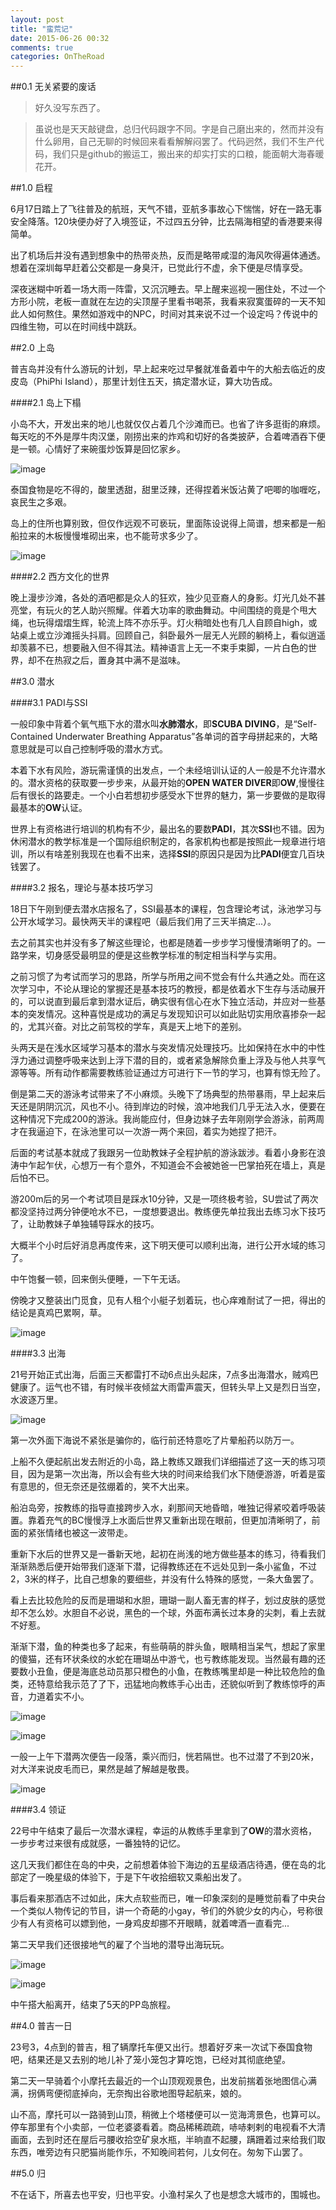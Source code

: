 ```yaml
---
layout: post
title: "蛮荒记"
date: 2015-06-26 00:32
comments: true
categories: OnTheRoad
---
```


##0.1 无关紧要的废话

> 好久没写东西了。

> 虽说也是天天敲键盘，总归代码跟字不同。字是自己磨出来的，然而并没有什么卵用，自己无聊的时候回来看看解解闷罢了。代码迥然，我们不生产代码，我们只是github的搬运工，搬出来的却实打实的口粮，能面朝大海春暖花开。

##1.0 启程

6月17日踏上了飞往普及的航班，天气不错，亚航多事故心下惴惴，好在一路无事安全降落。120块便办好了入境签证，不过四五分钟，比去隔海相望的香港要来得简单。

出了机场后并没有遇到想象中的热带炎热，反而是略带咸湿的海风吹得遍体通透。想着在深圳每早赶着公交都是一身臭汗，已觉此行不虚，余下便是尽情享受。

<!--more-->

深夜迷糊中听着一场大雨一阵雷，又沉沉睡去。早上醒来巡视一圈住处，不过一个方形小院，老板一直就在左边的尖顶屋子里看书喝茶，我看来寂寞蛋碎的一天不知此人如何熬住。果然如游戏中的NPC，时间对其来说不过一个设定吗？传说中的四维生物，可以在时间线中跳跃。

##2.0 上岛

普吉岛并没有什么游玩的计划，早上起来吃过早餐就准备着中午的大船去临近的皮皮岛（PhiPhi Island），那里计划住五天，搞定潜水证，算大功告成。

####2.1 岛上下榻

小岛不大，开发出来的地儿也就仅仅占着几个沙滩而已。也省了许多逛街的麻烦。每天吃的不外是厚牛肉汉堡，刚捞出来的炸鸡和切好的各类披萨，合着啤酒吞下便是一顿。心情好了来碗蛋炒饭算是回忆家乡。

![image](/images/road/tailand/bear.jpg)

泰国食物是吃不得的，酸里透甜，甜里泛辣，还得捏着米饭沾黄了吧唧的咖喱吃，哀民生之多艰。

岛上的住所也算别致，但仅作远观不可亵玩，里面陈设说得上简谱，想来都是一船船拉来的木板慢慢堆砌出来，也不能苛求多少了。

![image](/images/road/tailand/hotel02.JPG)

####2.2 西方文化的世界

晚上漫步沙滩，各处的酒吧都是众人的狂欢，独少见亚裔人的身影。灯光几处不甚亮堂，有玩火的艺人助兴照耀。伴着大功率的歌曲舞动。中间围绕的竟是个甩大绳，也玩得熠熠生辉，轮流上阵不亦乐乎。灯火稍暗处也有几人自顾自high，或站桌上或立沙滩摇头抖肩。回顾自己，斜卧最外一层无人光顾的躺椅上，看似逍遥却羡慕不已，想要融入但不得其法。精神语言上无一不束手束脚，一片白色的世界，却不在热寂之后，置身其中满不是滋味。

##3.0 潜水

####3.1 PADI与SSI

一般印象中背着个氧气瓶下水的潜水叫**水肺潜水**，即**SCUBA DIVING**，是“Self-Contained Underwater Breathing Apparatus”各单词的首字母拼起来的，大略意思就是可以自己控制呼吸的潜水方式。

本着下水有风险，游玩需谨慎的出发点，一个未经培训认证的人一般是不允许潜水的。潜水资格的获取要一步步来，从最开始的**OPEN WATER DIVER**即**OW**,慢慢往后有很长的路要走。一个小白若想初步感受水下世界的魅力，第一步要做的是取得最基本的**OW**认证。

世界上有资格进行培训的机构有不少，最出名的要数**PADI**，其次**SSI**也不错。因为休闲潜水的教学标准是一个国际组织制定的，各家机构也都是按照此一规章进行培训，所以有啥差别我现在也看不出来，选择**SSI**的原因只是因为比**PADI**便宜几百块钱罢了。

####3.2 报名，理论与基本技巧学习

18日下午刚到便去潜水店报名了，SSI最基本的课程，包含理论考试，泳池学习与公开水域学习。最快两天半的课程吧（最后我们用了三天半搞定...）。

去之前其实也并没有多了解这些理论，也都是随着一步步学习慢慢清晰明了的。一路学来，切身感受最明显的便是这些教学标准的制定相当科学与实用。

之前习惯了为考试而学习的思路，所学与所用之间不觉会有什么共通之处。而在这次学习中，不论从理论的掌握还是基本技巧的教授，都是依着水下生存与活动展开的，可以说直到最后拿到潜水证后，确实很有信心在水下独立活动，并应对一些基本的突发情况。这种喜悦是成功的满足与发现知识可以如此贴切实用欣喜掺杂一起的，尤其兴奋。对比之前驾校的学车，真是天上地下的差别。

头两天是在浅水区域学习基本的潜水与突发情况处理技巧。比如保持在水中的中性浮力通过调整呼吸来达到上浮下潜的目的，或者紧急解除负重上浮及与他人共享气源等等。所有动作都需要教练验证通过方可进行下一节的学习，也算有惊无险了。

倒是第二天的游泳考试带来了不小麻烦。头晚下了场典型的热带暴雨，早上起来后天还是阴阴沉沉，风也不小。待到岸边的时候，浪冲地我们几乎无法入水，便要在这种情况下完成200的游泳。我尚能应付，但身边妹子去年刚刚学会游泳，前两周才在我逼迫下，在泳池里可以一次游一两个来回，着实为她捏了把汗。

后面的考试基本就成了我跟另一位助教妹子全程护航的游泳跋涉。看着小身影在浪涛中乍起乍伏，心想万一有个意外，不知道会不会被她爸一巴掌拍死在墙上，真是后怕不已。

游200m后的另一个考试项目是踩水10分钟，又是一项终极考验，SU尝试了两次都没坚持过两分钟便呛水不已，一度想要退出。教练便先单拉我出去练习水下技巧了，让助教妹子单独辅导踩水的技巧。

大概半个小时后好消息再度传来，这下明天便可以顺利出海，进行公开水域的练习了。

中午饱餐一顿，回来倒头便睡，一下午无话。

傍晚才又整装出门觅食，见有人租个小艇子划着玩，也心痒难耐试了一把，得出的结论是真鸡巴累啊，草。

![image](/images/road/tailand/boat02.JPG)

####3.3 出海

21号开始正式出海，后面三天都雷打不动6点出头起床，7点多出海潜水，贼鸡巴健康了。运气也不错，有时候半夜倾盆大雨雷声震天，但转头早上又是烈日当空，水波逐万里。

![image](/images/road/tailand/diving01.JPG)

第一次外面下海说不紧张是骗你的，临行前还特意吃了片晕船药以防万一。

上船不久便起航出发去附近的小岛，路上教练又跟我们详细描述了这一天的练习项目，因为是第一次出海，所以会有些大块的时间来给我们水下随便游游，听着是蛮有意思的，但无奈还是弦绷着的，笑不大出来。

船泊岛旁，按教练的指导直接跨步入水，刹那间天地昏暗，唯独记得紧咬着呼吸装置。靠着充气的BC慢慢浮上水面后世界又重新出现在眼前，但更加清晰明了，前面的紧张情绪也被这一波带走。

重新下水后的世界又是一番新天地，起初在尚浅的地方做些基本的练习，待看我们渐渐熟悉后便开始带我们逐渐下潜，记得教练还在不远处见到一条小鲨鱼，不过2，3米的样子，比自己想象的要细些，并没有什么特殊的感觉，一条大鱼罢了。

看上去比较危险的反而是珊瑚和水胆，珊瑚一副人畜无害的样子，划过皮肤的感觉却不怎么妙。水胆自不必说，黑色的一个球，外面布满长过本身的尖刺，看上去就不好惹。

渐渐下潜，鱼的种类也多了起来，有些萌萌的胖头鱼，眼睛相当呆气，想起了家里的傻猫，还有环状条纹的水蛇在珊瑚丛中游弋，也亏教练能发现。当然最有趣的还要数小丑鱼，便是海底总动员那只橙色的小鱼，在教练嘴里却是一种比较危险的鱼类，还特意给我示范了了下，迅猛地向教练手心出击，还貌似听到了教练惊呼的声音，力道着实不小。

![image](/images/road/tailand/diving03.JPG)

![image](/images/road/tailand/diving02.JPG)

一般一上午下潜两次便告一段落，乘兴而归，恍若隔世。也不过潜了不到20米，对大洋来说皮毛而已，果然是越了解越是敬畏。

![image](/images/road/tailand/diving06.JPG)

####3.4 领证

22号中午结束了最后一次潜水课程，幸运的从教练手里拿到了**OW**的潜水资格，一步步考过来很有成就感，一番独特的记忆。

这几天我们都住在岛的中央，之前想着体验下海边的五星级酒店待遇，便在岛的北部定了一晚星级的体验下，于是下午收拾细软又乘船出发了。

事后看来那酒店不过如此，床大点软些而已，唯一印象深刻的是睡觉前看了中央台一个类似人物传记的节目，讲一个奇葩的小gay，爷们的外貌少女的内心，号称很少有人有资格可以嫖到他，一身鸡皮却挪不开眼睛，就着啤酒一直看完...

第二天早我们还很接地气的雇了个当地的潜导出海玩玩。

![image](/images/road/tailand/diving04.png)

![image](/images/road/tailand/diving05.JPG)

中午搭大船离开，结束了5天的PP岛旅程。

##4.0 普吉一日

23号3，4点到的普吉，租了辆摩托车便又出行。想着好歹来一次试下泰国食物吧，结果还是又去别的地儿补了笼小笼包才算吃饱，已经对其彻底绝望。

第二天一早骑着个小摩托去最近的一个山顶观观景色，出发前揣着张地图信心满满，拐俩弯便彻底掉向，无奈掏出谷歌地图导起航来，娘的。

山不高，摩托可以一路骑到山顶，稍微上个塔楼便可以一览海湾景色，也算可以。停车那里有个小卖部，一位老婆婆看着。商品稀稀疏疏，哧哧剌剌的电视看不大清画面，去到时还在屋后弓腰收拾空矿泉水瓶，半晌直不起腰，蹒跚着过来给我们取东西，唯旁边有只肥猫尚能作乐，不知晚间若何，儿女何在。匆匆下山罢了。

##5.0 归

不在话下，所喜去也平安，归也平安。小渔村呆久了也是想念大城市的，围城也。



































